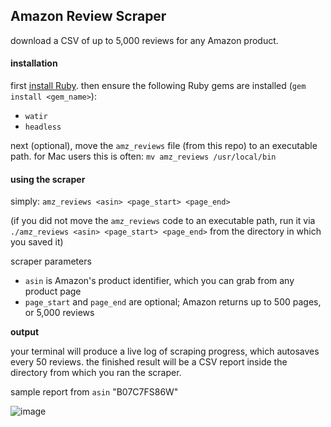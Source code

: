 ## Amazon Review Scraper
download a CSV of up to 5,000 reviews for any Amazon product.

#### installation
first [install Ruby](https://install.founderhacker.com/steps/choose_os). then ensure the following Ruby gems are installed (`gem install <gem_name>`):

* `watir`
* `headless`

next (optional), move the `amz_reviews` file (from this repo) to an executable path. for Mac users this is often:
`mv amz_reviews /usr/local/bin`

#### using the scraper

simply:
`amz_reviews <asin> <page_start> <page_end>`

(if you did not move the `amz_reviews` code to an executable path, run it via `./amz_reviews <asin> <page_start> <page_end>` from the directory in which you saved it)

scraper parameters

* `asin` is Amazon's product identifier, which you can grab from any product page
* `page_start` and `page_end` are optional; Amazon returns up to 500 pages, or 5,000 reviews

**output**

your terminal will produce a live log of scraping progress, which autosaves every 50 reviews. the finished result will be a CSV report inside the directory from which you ran the scraper.

sample report from `asin` "B07C7FS86W"

![image](https://github.com/ryanckulp/amz_reviews/assets/3083888/2b2561ec-7a0d-40e8-ab23-7307c9077943)

